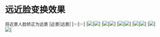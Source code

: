 # 远近脸变换效果
将近景人脸矫正为远景
|近景|远景|
|:-:|:-:|
|![](./1a.jpg)|![](./1b.jpg)|
|![](./2a.jpg)|![](./2b.jpg)|
|![](./3a.jpg)|![](./3b.jpg)|
|![](./4a.jpg)|![](./4b.jpg)|
|![](./5a.jpg)|![](./5b.jpg)|

